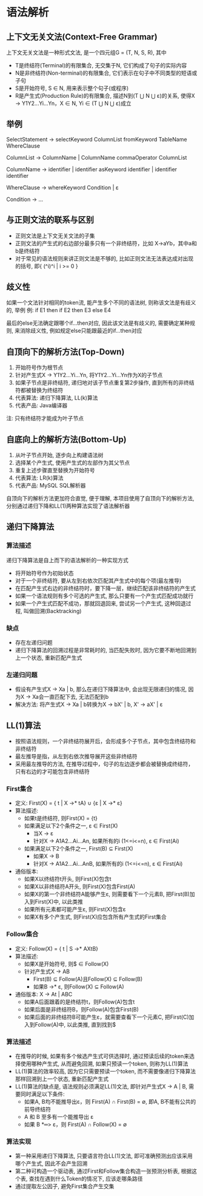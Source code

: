 # 语法解析

## 上下文无关文法(Context-Free Grammar)
上下文无关文法是一种形式文法, 是一个四元组G = (T, N, S, R), 其中
- T是终结符(Terminal)的有限集合, 无交集于N, 它们构成了句子的实际内容
- N是非终结符(Non-terminal)的有限集合, 它们表示在句子中不同类型的短语或子句
- S是开始符号, S ∈ N, 用来表示整个句子(或程序)
- R是产生式(Production Rule)的有限集合, 描述N到(T ⋃ N ⋃ ε)的关系, 使得X -> Y1Y2...Yi...Yn，X ∈ N, Yi ∈ (T ⋃ N ⋃ ε)成立

## 举例
SelectStatement -> selectKeyword ColumnList fromKeyword TableName WhereClause

ColumnList -> ColumnName | ColumnName commaOperator ColumnList

ColumnName -> identifier | identifier asKeyword identifier | identifier identifier

WhereClause -> whereKeyword Condition | ε

Condition -> ...


## 与正则文法的联系与区别
- 正则文法是上下文无关文法的子集
- 正则文法的产生式的右边部分最多只有一个非终结符，比如 X->aYb，其中a和b是终结符
- 对于常见的语法规则来讲正则文法是不够的, 比如正则文法无法表达成对出现的括号, 即{ (^i)^i | i >= 0 }

## 歧义性
如果一个文法针对相同的token流, 能产生多个不同的语法树, 则称该文法是有歧义的, 举例
例: if E1 then if E2 then E3 else E4

最后的else无法确定跟哪个if...then对应, 因此该文法是有歧义的, 需要确定某种规则, 来消除歧义性, 例如规定else只能跟最近的if...then对应

## 自顶向下的解析方法(Top-Down)
1. 开始符号作为根节点
2. 针对产生式X -> Y1Y2...Yi...Yn, 将Y1Y2...Yi...Yn作为X的子节点
3. 如果子节点是非终结符, 递归地对该子节点重复第2步操作, 直到所有的非终结符都被替换为终结符
4. 代表算法: 递归下降算法, LL(k)算法
5. 代表产品: Java编译器

注: 只有终结符才能成为叶子节点

## 自底向上的解析方法(Bottom-Up)
1. 从叶子节点开始, 逐步向上构建语法树
2. 选择某个产生式, 使用产生式的左部作为其父节点
3. 重复上述步骤直至替换为开始符号
4. 代表算法: LR(k)算法
5. 代表产品: MySQL SQL解析器

自顶向下的解析方法更加符合直觉, 便于理解, 本项目使用了自顶向下的解析方法, 分别通过递归下降和LL(1)两种算法实现了语法解析器

## 递归下降算法
### 算法描述
递归下降算法是自上而下的语法解析的一种实现方式
- 将开始符号作为初始状态
- 对于一个非终结符, 要从左到右依次匹配其产生式中的每个项(最左推导)
- 在匹配产生式右边的非终结符时，要下降一层，继续匹配该非终结符的产生式
- 如果一个语法规则有多个可选的产生式, 那么只要有一个产生式匹配成功就行
- 如果一个产生式匹配不成功，那就回退回来, 尝试另一个产生式, 这种回退过程, 叫做回溯(Backtracking)

### 缺点
- 存在左递归问题
- 递归下降算法的回溯过程是非常耗时的, 当匹配失败时, 因为它要不断地回溯到上一个状态, 重新匹配产生式

### 左递归问题
- 假设有产生式X -> Xa | b, 那么在递归下降算法中, 会出现无限递归的情况, 因为X -> Xa会一直匹配下去, 无法匹配到b
- 解决方法: 将产生式X -> Xa | b转换为X -> bX' | b, X' -> aX' | ε

## LL(1)算法
- 按照语法规则，一个非终结符展开后，会形成多个子节点，其中包含终结符和非终结符
- 最左推导是指，从左到右依次推导展开这些非终结符
- 采用最左推导的方法, 在推导过程中，句子的左边逐步都会被替换成终结符，只有右边的才可能包含非终结符

### First集合
- 定义: First(X) = { t | X →* tA} ∪ {ε | X →* ε}
- 算法描述:
    - 如果t是终结符, 则First(X) = {t}
    - 如果满足以下2个条件之一, ε ∈ First(X)
        - 当X → ε
        - 针对X -> A1A2...Ai...An, 如果所有的i (1<=i<=n), ε ∈ First(Ai)
    - 如果满足以下2个条件之一, First(B) ⊆ First(X)
        - 如果X -> B
        - 针对X -> A1A2...Ai...AnB, 如果所有的i (1<=i<=n), ε ∈ First(Ai)
- 通俗版本:
    - 如果X以终结符t开头, 则First(X)包含t
    - 如果X以非终结符A开头, 则First(X)包含First(A)
    - 如果X的第一个非终结符A能够产生ε, 则需要看下一个元素B, 把First(B)加入到First(X)中, 以此类推
    - 如果所有元素都可能产生ε, 则First(X)包含ε
    - 如果X有多个产生式, 则First(X)应包含所有产生式的First集合

### Follow集合
- 定义: Follow(X) = { t | S →* AXtB}
- 算法描述:
  - 如果X是开始符号, 则$ ∈ Follow(X)
  - 针对产生式X -> AB
    - First(B) ⊆ Follow(A)且Follow(X) ⊆ Follow(B)
    - 如果B ->* ε, 则Follow(X) ⊆ Follow(A)
- 通俗版本: X -> At | ABC
  - 如果A后面跟着的是终结符t，则Follow(A)包含t
  - 如果后面是非终结符B，则Follow(A)包含First(B)
  - 如果后面的非终结符B可能产生ε，就需要查看下一个元素C, 把First(C)加入到Follow(A)中, 以此类推, 直到找到$

### 算法描述
- 在推导的时候, 如果有多个候选产生式可供选择时, 通过预读后续的token来选择使用哪种产生式, 从而避免回溯, 如果只预读一个token, 则称为LL(1)算法
- LL(1)算法的效率较高, 因为它只需要预读一个token, 而不需要像递归下降算法那样回溯到上一个状态, 重新匹配产生式
- LL(1)算法的缺点是, 语法规则必须满足LL(1)文法, 即针对产生式X -> A | B, 需要同时满足以下条件:
  - 如果A, B均不能推导出ε，则 First(A) ∩ First(B) = ∅, 即A, B不能有公共的前导终结符
  - A 和 B 至多有一个能推导出 ε
  - 如果 B *═> ε，则 First(A) ∩ Follow(X) = ∅

### 算法实现
- 第一种采用递归下降算法, 只要语言符合LL(1)文法, 即可准确预测出应该采用哪个产生式, 因此不会产生回溯
- 第二种可构造一个驱动表, 通过First和Follow集合构造一张预测分析表, 根据这个表, 查找在遇到什么Token的情况下, 应该走哪条路径
- 通过提取左公因子, 避免First集合产生交集
